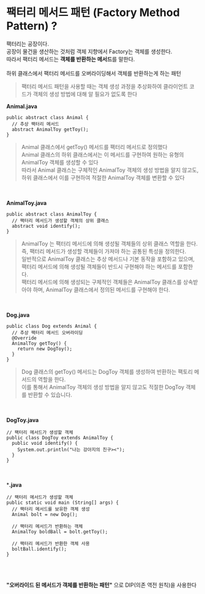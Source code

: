 # 팩터리 메서드 패턴 (Factory Method Pattern) ?
팩터리는 공장이다.<br/>
공장이 물건을 생산하는 것처럼 객체 지향에서 Factory는 객체를 생성한다.<br/>
따라서 팩터리 메서드는 **객체를 반환하는 메서드**를 말한다.<br/><br/>
하위 클래스에서 팩터리 메서드를 오버라이딩해서 객체를 반환하는게 하는 패턴

> 팩터리 메서드 패턴을 사용할 때는 객체 생성 과정을 추상화하여 클라이언트 코드가 객체의 생성 방법에 대해 알 필요가 없도록 한다


**Animal.java**
```
public abstract class Animal {
  // 추상 팩터리 메서드
  abstract AnimalToy getToy();
}
```

> Animal 클래스에서 getToy() 메서드를 팩터리 메서드로 정의했다<br/>
> Animal 클래스의 하위 클래스에서는 이 메서드를 구현하여 원하는 유형의 AnimalToy 객체를 생성할 수 있다<br/>
> 따라서 Animal 클래스는 구체적인 AnimalToy 객체의 생성 방법을 알지 않고도, 하위 클래스에서 이를 구현하여 적절한 AnimalToy 객체를 변환할 수 있다


<br/><br/>
**AnimalToy.java**
```
public abstract class AnimalToy {
  // 팩터리 메서드가 생성할 객체의 상위 클래스
  abstract void identify();
}
```
> AnimalToy 는 팩터리 메서드에 의해 생성될 객체들의 상위 클래스 역할을 한다.<br/>
> 즉, 팩터리 메서드가 생성할 객체들이 가져야 하는 공통된 특성을 정의한다.<br/>
> 일반적으로 AnimalToy 클래스는 추상 메서드나 기본 동작을 포함하고 있으며, 팩터리 메서드에 의해 생성될 객체들이 반드시 구현해야 하는 메서드를 포함한다.<br/>
> 팩터리 메서드에 의해 생성되는 구체적인 객체들은 AnimalToy 클래스를 상속받아야 하며, AnimalToy 클래스에서 정의된 메서드를 구현해야 한다.<br/>

<br/><br/>
**Dog.java**
```
public class Dog extends Animal {
  // 추상 팩터리 메서드 오버라이딩
  @Override
  AnimalToy getToy() {
    return new DogToy();
  }
}
```
> Dog 클래스의 getToy() 메서드는 DogToy 객체를 생성하여 반환하는 팩토리 메서드의 역할을 한다.<br/>
> 이를 통해서 AnimalToy 객체의 생성 방법을 알지 않고도 적절한 DogToy 객체를 반환할 수 있습니다.


<br/><br/>
**DogToy.java**
```
// 팩터리 메서드가 생성할 객체
public class DogToy extends AnimalToy {
  public void identify() {
    System.out.println("나는 강아지의 친구><");
  }
}
```

<br/><br/>
***.java**
```
// 팩터리 메서드가 생성할 객체
public static void main (String[] args) {
  // 팩터리 메서드를 보유한 객체 생성
  Animal bolt = new Dog();

  // 팩터리 메서드가 반환하는 객체
  AnimalToy boldBall = bolt.getToy();

  // 팩터리 메서드가 반환한 객체 사용
  boltBall.identify();
}
```

<br/><br/>

**"오버라이드 된 메서드가 객체를 반환하는 패턴"** 으로 DIP(의존 역전 원칙)을 사용한다


<br/><br/><br/><br/>
